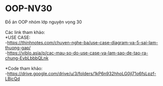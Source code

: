 # OOP-NV30
Đồ án OOP nhóm lớp nguyện vọng 30
</br></br>
Các link tham khảo:</br>
*USE CASE:</br>
-https://thinhnotes.com/chuyen-nghe-ba/use-case-diagram-va-5-sai-lam-thuong-gap/</br>
-https://viblo.asia/p/cac-mau-so-do-use-case-va-lam-sao-de-tao-ra-chung-EvbLbbbQLnk</br>
</br>
*Code tham khảo:</br>
-https://drive.google.com/drive/u/3/folders/1kP6n932hhoLG0jl71o6fsLpzf-LBicQd
